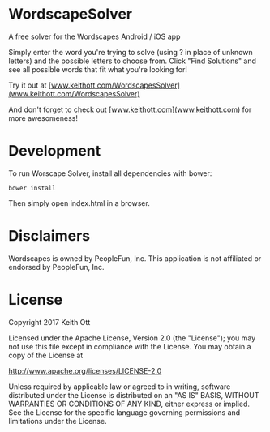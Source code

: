 # WordscapeSolver
A free solver for the Wordscapes Android / iOS app

Simply enter the word you're trying to solve (using ? in place of unknown letters) and the possible letters to choose from.  Click "Find Solutions" and see all possible words that fit what you're looking for!

Try it out at [www.keithott.com/WordscapesSolver](www.keithott.com/WordscapesSolver)

And don't forget to check out [www.keithott.com](www.keithott.com) for more awesomeness!

# Development
To run Worscape Solver, install all dependencies with bower:

```bower install```

Then simply open index.html in a browser.

# Disclaimers
Wordscapes is owned by PeopleFun, Inc.  This application is not affiliated or endorsed by PeopleFun, Inc.

# License
Copyright 2017 Keith Ott

Licensed under the Apache License, Version 2.0 (the "License"); you may not use this file except in compliance with the License. You may obtain a copy of the License at

http://www.apache.org/licenses/LICENSE-2.0

Unless required by applicable law or agreed to in writing, software distributed under the License is distributed on an "AS IS" BASIS, WITHOUT WARRANTIES OR CONDITIONS OF ANY KIND, either express or implied. See the License for the specific language governing permissions and limitations under the License.